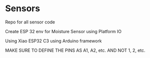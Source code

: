 # Sensors
Repo for all sensor code

Create ESP 32 env for Moisture Sensor using Platform IO

Using Xiao ESP32 C3 using Arduino framework

MAKE SURE TO DEFINE THE PINS AS A1, A2, etc. AND NOT 1, 2, etc.